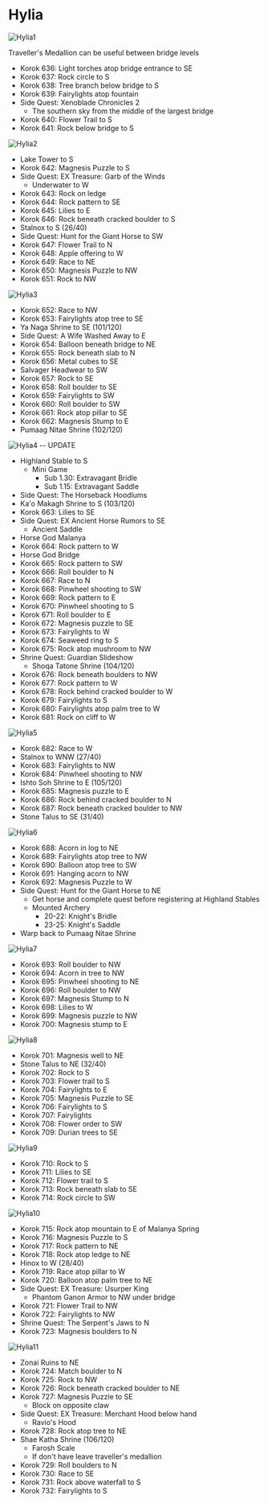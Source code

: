 # Hylia

![Hylia1](images/Hylia1.PNG)

Traveller's Medallion can be useful between bridge levels

* Korok 636: Light torches atop bridge entrance to SE
* Korok 637: Rock circle to S
* Korok 638: Tree branch below bridge to S
* Korok 639: Fairylights atop fountain
* Side Quest: Xenoblade Chronicles 2
  * The southern sky from the middle of the largest bridge
* Korok 640: Flower Trail to S
* Korok 641: Rock below bridge to S

![Hylia2](images/Hylia2.PNG)

* Lake Tower to S
* Korok 642: Magnesis Puzzle to S
* Side Quest: EX Treasure: Garb of the Winds
  * Underwater to W
* Korok 643: Rock on ledge
* Korok 644: Rock pattern to SE
* Korok 645: Lilies to E
* Korok 646: Rock beneath cracked boulder to S
* Stalnox to S (26/40)
* Side Quest: Hunt for the Giant Horse to SW
* Korok 647: Flower Trail to N
* Korok 648: Apple offering to W
* Korok 649: Race to NE
* Korok 650: Magnesis Puzzle to NW
* Korok 651: Rock to NW

![Hylia3](images/Hylia3.PNG)

* Korok 652: Race to NW
* Korok 653: Fairylights atop tree to SE
* Ya Naga Shrine to SE (101/120)
* Side Quest: A Wife Washed Away to E
* Korok 654: Balloon beneath bridge to NE
* Korok 655: Rock beneath slab to N
* Korok 656: Metal cubes to SE
* Salvager Headwear to SW
* Korok 657: Rock to SE
* Korok 658: Roll boulder to SE
* Korok 659: Fairylights to SW
* Korok 660: Roll boulder to SW
* Korok 661: Rock atop pillar to SE
* Korok 662: Magnesis Stump to E
* Pumaag Nitae Shrine (102/120)

![Hylia4](images/Hylia4.PNG)
-- UPDATE


* Highland Stable to S
  * Mini Game
    * Sub 1.30: Extravagant Bridle
    * Sub 1.15: Extravagant Saddle
* Side Quest: The Horseback Hoodlums
* Ka'o Makagh Shrine to S (103/120)
* Korok 663: Lilies to SE
* Side Quest: EX Ancient Horse Rumors to SE
  * Ancient Saddle
* Horse God Malanya
* Korok 664: Rock pattern to W
* Horse God Bridge
* Korok 665: Rock pattern to SW
* Korok 666: Roll boulder to N
* Korok 667: Race to N
* Korok 668: Pinwheel shooting to SW
* Korok 669: Rock pattern to E
* Korok 670: Pinwheel shooting to S
* Korok 671: Roll boulder to E
* Korok 672: Magnesis puzzle to SE
* Korok 673: Fairylights to W
* Korok 674: Seaweed ring to S
* Korok 675: Rock atop mushroom to NW
* Shrine Quest: Guardian Slideshow
  * Shoqa Tatone Shrine (104/120)
* Korok 676: Rock beneath boulders to NW
* Korok 677: Rock pattern to W
* Korok 678: Rock behind cracked boulder to W
* Korok 679: Fairylights to S
* Korok 680: Fairylights atop palm tree to W
* Korok 681: Rock on cliff to W

![Hylia5](images/Hylia5.PNG)

* Korok 682: Race to W
* Stalnox to WNW (27/40)
* Korok 683: Fairylights to NW
* Korok 684: Pinwheel shooting to NW
* Ishto Soh Shrine to E (105/120)
* Korok 685: Magnesis puzzle to E
* Korok 686: Rock behind cracked boulder to N
* Korok 687: Rock beneath cracked boulder to NW
* Stone Talus to SE (31/40)

![Hylia6](images/Hylia6.PNG)

* Korok 688: Acorn in log to NE
* Korok 689: Fairylights atop tree to NW
* Korok 690: Balloon atop tree to SW
* Korok 691: Hanging acorn to NW
* Korok 692: Magnesis Puzzle to W
* Side Quest: Hunt for the Giant Horse to NE
  * Get horse and complete quest before registering at Highland Stables
  * Mounted Archery
    * 20-22: Knight's Bridle
    * 23-25: Knight's Saddle
* Warp back to Pumaag Nitae Shrine

![Hylia7](images/Hylia7.PNG)

* Korok 693: Roll boulder to NW
* Korok 694: Acorn in tree to NW
* Korok 695: Pinwheel shooting to NE
* Korok 696: Roll boulder to NW
* Korok 697: Magnesis Stump to N
* Korok 698: Lilies to W
* Korok 699: Magnesis puzzle to NW
* Korok 700: Magnesis stump to E

![Hylia8](images/Hylia8.PNG)

* Korok 701: Magnesis well to NE
* Stone Talus to NE (32/40)
* Korok 702: Rock to S
* Korok 703: Flower trail to S
* Korok 704: Fairylights to E
* Korok 705: Magnesis Puzzle to SE
* Korok 706: Fairylights to S
* Korok 707: Fairylights
* Korok 708: Flower order to SW
* Korok 709: Durian trees to SE

![Hylia9](images/Hylia9.PNG)

* Korok 710: Rock to S
* Korok 711: Lilies to SE
* Korok 712: Flower trail to S
* Korok 713: Rock beneath slab to SE
* Korok 714: Rock circle to SW

![Hylia10](images/Hylia10.PNG)

* Korok 715: Rock atop mountain to E of Malanya Spring
* Korok 716: Magnesis Puzzle to S
* Korok 717: Rock pattern to NE
* Korok 718: Rock atop ledge to NE
* Hinox to W (28/40)
* Korok 719: Race atop pillar to W
* Korok 720: Balloon atop palm tree to NE
* Side Quest: EX Treasure: Usurper King
  * Phantom Ganon Armor to NW under bridge
* Korok 721: Flower Trail to NW
* Korok 722: Fairylights to NW
* Shrine Quest: The Serpent's Jaws to N
* Korok 723: Magnesis boulders to N

![Hylia11](images/Hylia11.PNG)

* Zonai Ruins to NE
* Korok 724: Match boulder to N
* Korok 725: Rock to NW
* Korok 726: Rock beneath cracked boulder to NE
* Korok 727: Magnesis Puzzle to SE
  * Block on opposite claw
* Side Quest: EX Treasure: Merchant Hood below hand
  * Ravio's Hood
* Korok 728: Rock atop tree to NE
* Shae Katha Shrine (106/120)
  * Farosh Scale
  * If don't have leave traveller's medallion
* Korok 729: Roll boulders to N
* Korok 730: Race to SE
* Korok 731: Rock above waterfall to S
* Korok 732: Fairylights to S
